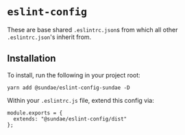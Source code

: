 # `eslint-config`

These are base shared `.eslintrc.json`s from which all other `.eslintrc.json`'s inherit from.

## Installation
To install, run the following in your project root:

```
yarn add @sundae/eslint-config-sundae -D
```

Within your `.eslintrc.js` file, extend this config via:

```
module.exports = {
  extends: "@sundae/eslint-config/dist"
};
```


